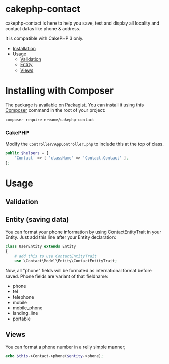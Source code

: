 # cakephp-contact
cakephp-contact is here to help you save, test and display all locality and contact datas like phone & address.

It is compatible with CakePHP 3 only.

- [Installation](#installing-with-composer)
- [Usage](#usage)
    - [Validation](#validation)
    - [Entity](#entity-saving-data)
    - [Views](#views)

# Installing with Composer

The package is available on [Packagist](https://packagist.org/packages/erwane/cakephp-contact).
You can install it using this [Composer](http://getcomposer.org) command in the root of your project:

```bash
composer require erwane/cakephp-contact
```

### CakePHP

Modify the `Controller/AppController.php` to include this at the top of class.

```php
public $helpers = [
    'Contact' => [ 'className' => 'Contact.Contact' ],
];
```

# Usage

## Validation

## Entity (saving data)
You can format your phone information by using ContactEntityTrait in your Entity.
Just add this line after your Entity declaration:
```php
class UserEntity extends Entity
{
    # add this to use ContactEntityTrait
    use \Contact\Model\Entity\ContactEntityTrait;
```

Now, all "phone" fields will be formated as international format before saved.
Phone fields are variant of that fieldname:

- phone
- tel
- telephone
- mobile
- mobile_phone
- landing_line
- portable


## Views
You can format a phone number in a relly simple manner;

```php
echo $this->Contact->phone($entity->phone);
```

